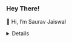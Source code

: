  ### Hey There!
 👋 Hi, I’m Saurav Jaiswal
<details>
<p align="center">
<img src="https://readme-jokes.vercel.app/api" alt="Refresh again to view Jokes Card" />
</p>
 </details>
 
<!--- 
sauravjaiswal9/sauravjaiswal9 is a ✨ special ✨ repository because its `README.md` (this file) appears on your GitHub profile.
You can click the Preview link to take a look at your changes.
- 👀 I’m interested in 
- 🌱 I’m currently learning ...
- 💞️ I’m looking to collaborate on ...
- 📫 How to reach me ...

# Saurav Jaiswal
--->

